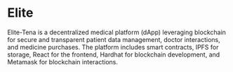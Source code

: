 # Elite
Elite-Tena is a decentralized medical platform (dApp) leveraging blockchain for secure and transparent patient data management, doctor interactions, and medicine purchases. The platform includes smart contracts, IPFS for storage, React for the frontend, Hardhat for blockchain development, and Metamask for blockchain interactions.
